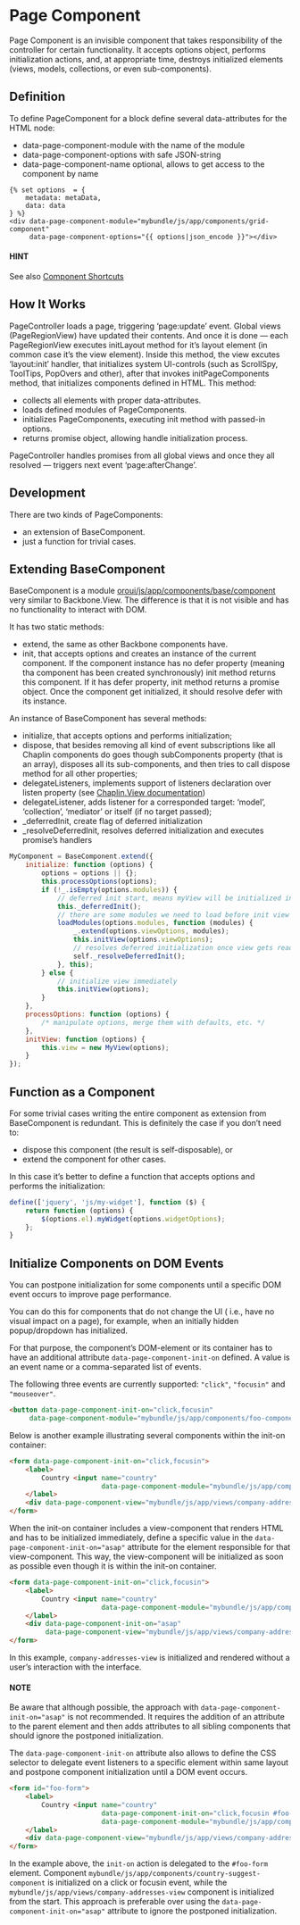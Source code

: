 <a id="dev-doc-frontend-page-component"></a>

# Page Component

Page Component is an invisible component that takes responsibility of the controller for certain functionality. It accepts options object, performs initialization actions, and, at appropriate time, destroys initialized elements (views, models, collections, or even sub-components).

## Definition

To define PageComponent for a block define several data-attributes for the HTML node:

- data-page-component-module with the name of the module
- data-page-component-options with safe JSON-string
- data-page-component-name optional, allows to get access to the component by name

```twig
{% set options  = {
    metadata: metaData,
    data: data
} %}
<div data-page-component-module="mybundle/js/app/components/grid-component"
     data-page-component-options="{{ options|json_encode }}"></div>
```

#### HINT
See also [Component Shortcuts](component-shortcuts.md#dev-doc-frontend-component-shortcuts)

## How It Works

PageController loads a page, triggering ‘page:update’ event. Global views (PageRegionView) have updated their contents. And once it is done — each PageRegionView executes initLayout method for it’s layout element (in common case it’s the view element). Inside this method, the view excutes ‘layout:init’ handler, that initializes system UI-controls (such as ScrollSpy, ToolTips, PopOvers and other), after that invokes initPageComponents method, that initializes components defined in HTML. This method:

- collects all elements with proper data-attributes.
- loads defined modules of PageComponents.
- initializes PageComponents, executing init method with passed-in options.
- returns promise object, allowing handle initialization process.

PageController handles promises from all global views and once they all resolved — triggers next event ‘page:afterChange’.

## Development

There are two kinds of PageComponents:

- an extension of BaseComponent.
- just a function for trivial cases.

## Extending BaseComponent

BaseComponent is a module <a href="https://github.com/oroinc/platform/blob/5.1/src/Oro/Bundle/UIBundle/Resources/public/js/app/components/base/component.js" target="_blank">oroui/js/app/components/base/component</a> very similar to Backbone.View. The difference is that it is not visible and has no functionality to interact with DOM.

It has two static methods:

- extend, the same as other Backbone components have.
- init, that accepts options and creates an instance of the current component. If the component instance has no defer property (meaning tha component has been created synchronously) init method returns this component. If it has defer property, init method returns a promise object. Once the component get initialized, it should resolve defer with its instance.

An instance of BaseComponent has several methods:

- initialize, that accepts options and performs initialization;
- dispose, that besides removing all kind of event subscriptions like all Chaplin components do goes though subComponents property (that is an array), disposes all its sub-components, and then tries to call dispose method for all other properties;
- delegateListeners, implements support of listeners declaration over listen property (see <a href="http://docs.chaplinjs.org/chaplin.view.html#toc_5" target="_blank">Chaplin.View documentation</a>)
- delegateListener, adds listener for a corresponded target: ‘model’, ‘collection’, ‘mediator’ or itself (if no target passed);
- \_deferredInit, create flag of deferred initialization
- \_resolveDeferredInit, resolves deferred initialization and executes promise’s handlers

```javascript
MyComponent = BaseComponent.extend({
    initialize: function (options) {
        options = options || {};
        this.processOptions(options);
        if (!_.isEmpty(options.modules)) {
            // deferred init start, means myView will be initialized in async way
            this._deferredInit();
            // there are some modules we need to load before init view
            loadModules(options.modules, function (modules) {
                _.extend(options.viewOptions, modules);
                this.initView(options.viewOptions);
                // resolves deferred initialization once view gets ready
                self._resolveDeferredInit();
            }, this);
        } else {
            // initialize view immediately
            this.initView(options);
        }
    },
    processOptions: function (options) {
        /* manipulate options, merge them with defaults, etc. */
    },
    initView: function (options) {
        this.view = new MyView(options);
    }
});
```

## Function as a Component

For some trivial cases writing the entire component as extension from BaseComponent is redundant. This is definitely the case if you don’t need to:

- dispose this component (the result is self-disposable), or
- extend the component for other cases.

In this case it’s better to define a function that accepts options and performs the initialization:

```javascript
define(['jquery', 'js/my-widget'], function ($) {
    return function (options) {
        $(options.el).myWidget(options.widgetOptions);
    };
}
```

## Initialize Components on DOM Events

You can postpone initialization for some components until a specific DOM event occurs to improve page performance.

You can do this for components that do not change the UI ( i.e., have no visual impact on a page), for example, when an initially hidden popup/dropdown has initialized.

For that purpose, the component’s DOM-element or its container has to have an additional attribute `data-page-component-init-on` defined. A value is an event name or a comma-separated list of events.

The following three events are currently supported: `"click"`, `"focusin"` and `"mouseover"`.

```html
<button data-page-component-init-on="click,focusin"
     data-page-component-module="mybundle/js/app/components/foo-component">Show more...</button>
```

Below is another example illustrating several components within the init-on container:

```html
<form data-page-component-init-on="click,focusin">
    <label>
        Country <input name="country"
                       data-page-component-module="mybundle/js/app/components/country-suggest-component"/>
    </label>
    <div data-page-component-view="mybundle/js/app/views/company-addresses-view"></div>
</form>
```

When the init-on container includes a view-component that renders HTML and has to be initialized immediately, define a specific value in the `data-page-component-init-on="asap"` attribute for the element responsible for that view-component. This way, the view-component will be initialized as soon as possible even though it is within the init-on container.

```html
<form data-page-component-init-on="click,focusin">
    <label>
        Country <input name="country"
                       data-page-component-module="mybundle/js/app/components/country-suggest-component"/>
    </label>
    <div data-page-component-init-on="asap"
         data-page-component-view="mybundle/js/app/views/company-addresses-view"></div>
</form>
```

In this example, `company-addresses-view` is initialized and rendered without a user’s interaction with the interface.

#### NOTE
Be aware that although possible, the approach with `data-page-component-init-on="asap"` is not recommended. It requires the addition of an attribute to the parent element and then adds attributes to all sibling components that should ignore the postponed initialization.

The `data-page-component-init-on` attribute also allows to define the CSS selector to delegate event listeners to a specific element within same layout and postpone component initialization until a DOM event occurs.

```html
<form id="foo-form">
    <label>
        Country <input name="country"
                       data-page-component-init-on="click,focusin #foo-form"
                       data-page-component-module="mybundle/js/app/components/country-suggest-component"/>
    </label>
    <div data-page-component-view="mybundle/js/app/views/company-addresses-view"></div>
</form>
```

In the example above, the `init-on` action is delegated to the `#foo-form` element. Component `mybundle/js/app/components/country-suggest-component` is initialized on a click or focusin event, while the  `mybundle/js/app/views/company-addresses-view` component is initialized from the start.
This approach is preferable over using the `data-page-component-init-on="asap"` attribute to ignore the postponed initialization.

<!-- Frontend -->
